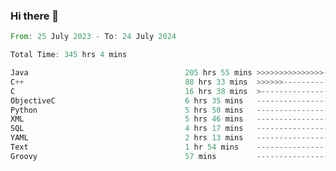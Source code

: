 ### Hi there 👋

<!--
**luoxuanzao/luoxuanzao** is a ✨ _special_ ✨ repository because its `README.md` (this file) appears on your GitHub profile.

Here are some ideas to get you started:

- 🔭 I’m currently working on ...
- 🌱 I’m currently learning ...
- 👯 I’m looking to collaborate on ...
- 🤔 I’m looking for help with ...
- 💬 Ask me about ...
- 📫 How to reach me: ...
- 😄 Pronouns: ...
- ⚡ Fun fact: ...
-->

<!--START_SECTION:waka-->

```rust
From: 25 July 2023 - To: 24 July 2024

Total Time: 345 hrs 4 mins

Java                                   205 hrs 55 mins >>>>>>>>>>>>>>>----------   59.67 %
C++                                    88 hrs 33 mins  >>>>>>-------------------   25.66 %
C                                      16 hrs 38 mins  >------------------------   04.82 %
ObjectiveC                             6 hrs 35 mins   -------------------------   01.91 %
Python                                 5 hrs 50 mins   -------------------------   01.69 %
XML                                    5 hrs 46 mins   -------------------------   01.67 %
SQL                                    4 hrs 17 mins   -------------------------   01.25 %
YAML                                   2 hrs 13 mins   -------------------------   00.65 %
Text                                   1 hr 54 mins    -------------------------   00.55 %
Groovy                                 57 mins         -------------------------   00.28 %
```

<!--END_SECTION:waka-->